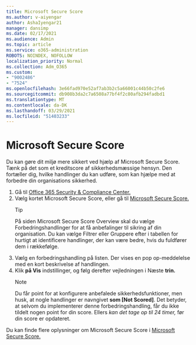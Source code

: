 ```yaml
---
title: Microsoft Secure Score
ms.author: v-aiyengar
author: AshaIyengar21
manager: dansimp
ms.date: 02/17/2021
ms.audience: Admin
ms.topic: article
ms.service: o365-administration
ROBOTS: NOINDEX, NOFOLLOW
localization_priority: Normal
ms.collection: Adm_O365
ms.custom:
- "9002486"
- "7524"
ms.openlocfilehash: 3e66fad970e52af7ab3b2c5a66001c44b50c2fe6
ms.sourcegitcommit: db908b3da2c7a6508a77bf4f2c80afb294fadbd1
ms.translationtype: MT
ms.contentlocale: da-DK
ms.lasthandoff: 03/29/2021
ms.locfileid: "51403233"
---
```

# <a name="microsoft-secure-score"></a>Microsoft Secure Score

Du kan gøre dit miljø mere sikkert ved hjælp af Microsoft Secure Score. Tænk på det som et kreditscore af sikkerhedsmæssige hensyn. Den fortæller dig, hvilke handlinger du kan udføre, som kan hjælpe med at forbedre din organisations sikkerhed.

1. Gå til [Office 365 Security & Compliance Center.](https://go.microsoft.com/fwlink/p/?linkid=2077143)
1. Vælg kortet Microsoft Secure Score, eller gå til [Microsoft Secure Score.](https://go.microsoft.com/fwlink/?linkid=2099589)
    > [!TIP]
    >  På siden Microsoft Secure Score Overview skal du vælge Forbedringshandlinger for at få anbefalinger til sikring af din organisation. Du kan vælge Filtrer eller Gruppere efter i tabellen for hurtigt at identificere handlinger, der kan være bedre, hvis du fuldfører dem i rækkefølge.
1. Vælg en forbedringshandling på listen. Der vises en pop op-meddelelse med en kort beskrivelse af handlingen.
1. Klik **på Vis** indstillinger, og følg derefter vejledningen i Næste **trin.**
    > [!NOTE]
    > Du får point for at konfigurere anbefalede sikkerhedsfunktioner, men husk, at nogle handlinger er navngivet **som [Not Scored]**. Det betyder, at selvom du implementerer denne forbedringshandling, får du ikke tildelt nogen point for din score. Ellers *kan det tage op til 24 timer,* før din score er opdateret.

Du kan finde flere oplysninger om Microsoft Secure Score i [Microsoft Secure Score.](https://go.microsoft.com/fwlink/?linkid=2103077)
